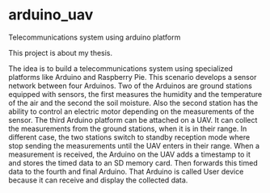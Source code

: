 # arduino_uav
Telecommunications system using arduino platform

This project is about my thesis.

The idea is to build a telecommunications system using specialized platforms like Arduino and Raspberry Pie.
This scenario develops a sensor network between four Arduinos. Two of the Arduinos are ground stations equipped with sensors, the first measures the humidity and the temperature of the air and the second the soil moisture.
Also the second station has the ability to control an electric motor depending on the measurements of the sensor.
The third Arduino platform can be attached on a UAV. It can collect the measurements from the ground stations, when it is in their range. In different case, the two stations switch to standby reception mode where stop sending the measurements until the UAV enters in their range.
When a measurement is received, the Arduino on the UAV adds a timestamp to it and stores the timed data to an SD memory card. Then forwards this timed data to the fourth and final Arduino.
That Arduino is called User device because it can receive and display the collected data.
